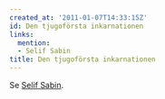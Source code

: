 ```yaml
---
created_at: '2011-01-07T14:33:15Z'
id: Den tjugoförsta inkarnationen
links:
  mention:
  - Selif Sabin
title: Den tjugoförsta inkarnationen
---
```


Se [Selif Sabin].

  [Selif Sabin]: Selif_Sabin